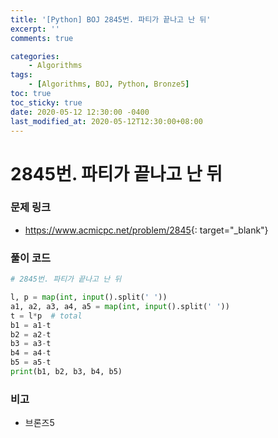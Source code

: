 ```yaml
---
title: '[Python] BOJ 2845번. 파티가 끝나고 난 뒤'
excerpt: ''
comments: true

categories:
    - Algorithms
tags:
    - [Algorithms, BOJ, Python, Bronze5]
toc: true
toc_sticky: true
date: 2020-05-12 12:30:00 -0400
last_modified_at: 2020-05-12T12:30:00+08:00
---
```


# 2845번. 파티가 끝나고 난 뒤

### 문제 링크

-   <https://www.acmicpc.net/problem/2845>{: target="\_blank"}

### 풀이 코드

```python
# 2845번. 파티가 끝나고 난 뒤

l, p = map(int, input().split(' '))
a1, a2, a3, a4, a5 = map(int, input().split(' '))
t = l*p  # total
b1 = a1-t
b2 = a2-t
b3 = a3-t
b4 = a4-t
b5 = a5-t
print(b1, b2, b3, b4, b5)
```

### 비고

-   브론즈5

